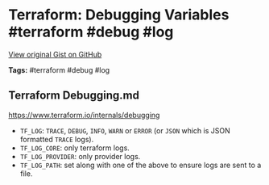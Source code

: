 # Terraform: Debugging Variables #terraform #debug #log

[View original Gist on GitHub](https://gist.github.com/Integralist/a265f0d352379a8d484e65b71f7ac511)

**Tags:** #terraform #debug #log

## Terraform Debugging.md

https://www.terraform.io/internals/debugging

- `TF_LOG`: `TRACE`, `DEBUG`, `INFO`, `WARN` or `ERROR` (or `JSON` which is JSON formatted `TRACE` logs).
- `TF_LOG_CORE`: only terraform logs.
- `TF_LOG_PROVIDER`: only provider logs.
- `TF_LOG_PATH`: set along with one of the above to ensure logs are sent to a file.

